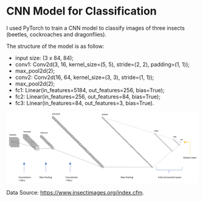 # CNN Model for Classification

I used PyTorch to train a CNN model to classify images of three insects (beetles, cockroaches and dragonflies).


The structure of the model is as follow:
- input size: (3 x 84, 84); 
- conv1: Conv2d(3, 16, kernel_size=(5, 5), stride=(2, 2), padding=(1, 1)); 
- max_pool2d(2); 
- conv2: Conv2d(16, 64, kernel_size=(3, 3), stride=(1, 1)); 
- max_pool2d(2); 
- fc1: Linear(in_features=5184, out_features=256, bias=True);
- fc2: Linear(in_features=256, out_features=84, bias=True);
- fc3: Linear(in_features=84, out_features=3, bias=True).

![cnn](cnn.png)

Data Source: https://www.insectimages.org/index.cfm. 
